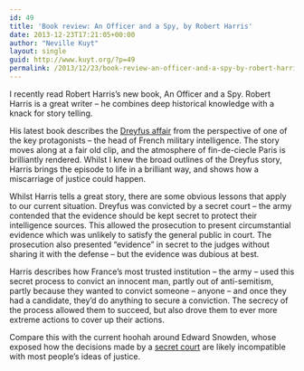 ```yaml
---
id: 49
title: 'Book review: An Officer and a Spy, by Robert Harris'
date: 2013-12-23T17:21:05+00:00
author: "Neville Kuyt"
layout: single
guid: http://www.kuyt.org/?p=49
permalink: /2013/12/23/book-review-an-officer-and-a-spy-by-robert-harris/
---
```

I recently read Robert Harris&#8217;s new book, An Officer and a Spy. Robert Harris is a great writer &#8211; he combines deep historical knowledge with a knack for story telling.

His latest book describes the [Dreyfus affair](http://en.wikipedia.org/wiki/Dreyfus_affair "Wikipedia article") from the perspective of one of the key protagonists &#8211; the head of French military intelligence. The story moves along at a fair old clip, and the atmosphere of fin-de-ciecle Paris is brilliantly rendered. Whilst I knew the broad outlines of the Dreyfus story, Harris brings the episode to life in a brilliant way, and shows how a miscarriage of justice could happen.

Whilst Harris tells a great story, there are some obvious lessons that apply to our current situation. Dreyfus was convicted by a secret court &#8211; the army contended that the evidence should be kept secret to protect their intelligence sources. This allowed the prosecution to present circumstantial evidence which was unlikely to satisfy the general public in court. The prosecution also presented &#8220;evidence&#8221; in secret to the judges without sharing it with the defense &#8211; but the evidence was dubious at best.

Harris describes how France&#8217;s most trusted institution &#8211; the army &#8211; used this secret process to convict an innocent man, partly out of anti-semitism, partly because they wanted to convict someone &#8211; anyone &#8211; and once they had a candidate, they&#8217;d do anything to secure a conviction. The secrecy of the process allowed them to succeed, but also drove them to ever more extreme actions to cover up their actions.

Compare this with the current hoohah around Edward Snowden, whose exposed how the decisions made by a [secret court](http://en.wikipedia.org/wiki/United_States_Foreign_Intelligence_Surveillance_Court "Wikipedia article") are likely incompatible with most people&#8217;s ideas of justice.

&nbsp;
